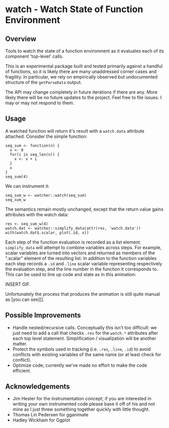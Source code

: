# watch - Watch State of Function Environment

## Overview

Tools to watch the state of a function environment as it evaluates each of its
component 'top-level' calls.

This is an experimental package built and tested primarily against a handful
of functions, so it is likely there are many unaddressed corner cases and
fragility.  In particular, we rely on empirically observed but undocumented
structure of the `getParseData` output.

The API may change completely in future iterations if there are any.  More
likely there will be no future updates to the project.  Feel free to file
issues.  I may or may not respond to them.

## Usage

A watched function will return it's result with a `watch.data` attribute
attached.  Consider the simple function:

```{r}
seq_sum <- function(n) {
  x <- 0
  for(i in seq_len(n)) {
    x <- x + i
  }
  x
}
seq_sum(4)
```

We can instrument it:

```{r}
seq_sum_w <- watcher::watch(seq_sum)
seq_sum_w
```

The semantics remain mostly unchanged, except that the return value gains
attributes with the watch data:

```{r}
res <- seq_sum_w(4)
watch.dat <- watcher::simplify_data(attr(res, 'watch.data'))
with(watch.dat$.scalar, plot(.id, x))
```

Each step of the function evaluation is recorded as a list element.
`simplify_data` will attempt to combine variables across steps.  For example,
scalar variables are turned into vectors and returned as members of the
".scalar" element of the resulting list.  In addition to the function variables
each step records a `.id` and `.line` scalar variable representing respectively
the evaluation step, and the line number in the function it corresponds to.
This can be used to line up code and state as in this animation:

INSERT GIF.

Unfortunately the process that produces the animation is still quite manual as
[you can see][].

## Possible Improvements

* Handle nested/recursive calls.  Conceptually this isn't too difficult: we just
  need to add a call that checks `.res` for the `watch.*` attributes after each
  top level statement.  Simplification / visualization will be another matter.
* Protect the symbols used in tracking (i.e. `.res`, `.line`, `.id`) to avoid
  conflicts with existing variables of the same name (or at least check for
  conflict).
* Optimize code; currently we've made no effort to make the code efficient.

## Acknowledgements

* Jim Hester for the instrumentation concept; if you are interested in writing
  your own instrumented code please base it off of his and not mine as I just
  threw something together quickly with little thought.
* Thomas Lin Pedersen for gganimate
* Hadley Wickham for Ggplot
